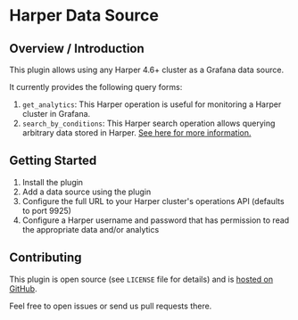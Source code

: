 # Harper Data Source

<!-- To help maximize the impact of your README and improve usability for users, we propose the following loose structure:

**BEFORE YOU BEGIN**
- Ensure all links are absolute URLs so that they will work when the README is displayed within Grafana and Grafana.com
- Be inspired ✨
  - [grafana-polystat-panel](https://github.com/grafana/grafana-polystat-panel)
  - [volkovlabs-variable-panel](https://github.com/volkovlabs/volkovlabs-variable-panel)

**ADD SOME BADGES**

Badges convey useful information at a glance for users whether in the Catalog or viewing the source code. You can use the generator on [Shields.io](https://shields.io/badges/dynamic-json-badge) together with the Grafana.com API
to create dynamic badges that update automatically when you publish a new version to the marketplace.

- For the URL parameter use `https://grafana.com/api/plugins/your-plugin-id`.
- Example queries:
  - Downloads: `$.downloads`
  - Catalog Version: `$.version`
  - Grafana Dependency: `$.grafanaDependency`
  - Signature Type: `$.versionSignatureType`
- Optionally, for the logo parameter use `grafana`.

Full example: ![Dynamic JSON Badge](https://img.shields.io/badge/dynamic/json?logo=grafana&query=$.version&url=https://grafana.com/api/plugins/grafana-polystat-panel&label=Marketplace&prefix=v&color=F47A20)

Consider other [badges](https://shields.io/badges) as you feel appropriate for your project.
-->

## Overview / Introduction

This plugin allows using any Harper 4.6+ cluster as a Grafana data source.

It currently provides the following query forms:

1. `get_analytics`: This Harper operation is useful for monitoring a Harper cluster in Grafana.
1. `search_by_conditions`: This Harper search operation allows querying arbitrary data stored in Harper. [See here for more information.](https://docs.harperdb.io/docs/developers/operations-api/nosql-operations#search-by-conditions)

<!--
Consider including screenshots:
- in [plugin.json](https://grafana.com/developers/plugin-tools/reference/plugin-json#info) include them as relative links.
- in the README ensure they are absolute URLs.

## Requirements
List any requirements or dependencies they may need to run the plugin.
-->

## Getting Started

1. Install the plugin
1. Add a data source using the plugin
1. Configure the full URL to your Harper cluster's operations API (defaults to port 9925)
1. Configure a Harper username and password that has permission to read the appropriate data and/or analytics

<!--
## Documentation
If your project has dedicated documentation available for users, provide links here. For help in following Grafana's style recommendations for technical documentation, refer to our [Writer's Toolkit](https://grafana.com/docs/writers-toolkit/).
-->

## Contributing

This plugin is open source (see `LICENSE` file for details) and is [hosted on GitHub](https://github.com/HarperDB/grafana-datasource).

Feel free to open issues or send us pull requests there.
